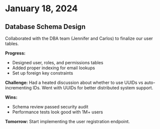 # January 18, 2024

## Database Schema Design

Collaborated with the DBA team (Jennifer and Carlos) to finalize our user tables.

**Progress:**
- Designed user, roles, and permissions tables
- Added proper indexing for email lookups
- Set up foreign key constraints

**Challenge:** Had a heated discussion about whether to use UUIDs vs auto-incrementing IDs. Went with UUIDs for better distributed system support.

**Wins:** 
- Schema review passed security audit
- Performance tests look good with 1M+ users

**Tomorrow:** Start implementing the user registration endpoint.
